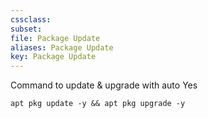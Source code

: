 ```yaml
---
cssclass:
subset:
file: Package Update
aliases: Package Update
key: Package Update
---
```


Command to update & upgrade with auto Yes

`apt pkg update -y && apt pkg upgrade -y`
